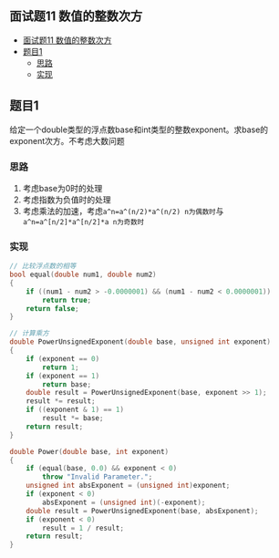 ## 面试题11 数值的整数次方

<!-- TOC -->

- [面试题11 数值的整数次方](#面试题11-数值的整数次方)
- [题目1](#题目1)
    - [思路](#思路)
    - [实现](#实现)

<!-- /TOC -->

## 题目1
给定一个double类型的浮点数base和int类型的整数exponent。求base的exponent次方。不考虑大数问题

### 思路
1. 考虑base为0时的处理
2. 考虑指数为负值时的处理
3. 考虑乘法的加速，考虑`a^n=a^(n/2)*a^(n/2) n为偶数时`与`a^n=a^[n/2]*a^[n/2]*a n为奇数时`

### 实现
```cpp
// 比较浮点数的相等
bool equal(double num1, double num2)
{
    if ((num1 - num2 > -0.0000001) && (num1 - num2 < 0.0000001))
        return true;
    return false;
}

// 计算乘方
double PowerUnsignedExponent(double base, unsigned int exponent)
{
    if (exponent == 0)
        return 1;
    if (exponent == 1)
        return base;
    double result = PowerUnsignedExponent(base, exponent >> 1);
    result *= result;
    if ((exponent & 1) == 1)
        result *= base;
    return result;
}

double Power(double base, int exponent)
{
    if (equal(base, 0.0) && exponent < 0)
        throw "Invalid Parameter.";
    unsigned int absExponent = (unsigned int)exponent;
    if (exponent < 0)
        absExponent = (unsigned int)(-exponent);
    double result = PowerUnsignedExponent(base, absExponent);
    if (exponent < 0)
        result = 1 / result;
    return result;
}
``` 

